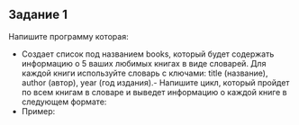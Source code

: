 ## Задание 1
Напишите программу которая:
- Создает список под названием books, который будет содержать информацию о 5 ваших любимых книгах в виде словарей. Для каждой книги используйте словарь с ключами: title (название), author (автор), year (год издания).- Напишите цикл, который пройдет по всем книгам в словаре и выведет информацию о каждой книге в следующем формате:
- Пример: 

